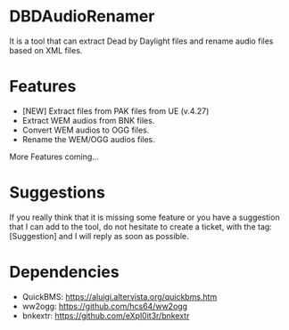 # DBDAudioRenamer
It is a tool that can extract Dead by Daylight files and rename audio files based on XML files.

# Features
- [NEW] Extract files from PAK files from UE (v.4.27)
- Extract WEM audios from BNK files.
- Convert WEM audios to OGG files.
- Rename the WEM/OGG audios files.

More Features coming...

# Suggestions
If you really think that it is missing some feature or you have a suggestion that I can add to the tool, do not hesitate to create a ticket, with the tag: [Suggestion] and I will reply as soon as possible.

# Dependencies
- QuickBMS: https://aluigi.altervista.org/quickbms.htm
- ww2ogg: https://github.com/hcs64/ww2ogg
- bnkextr: https://github.com/eXpl0it3r/bnkextr
